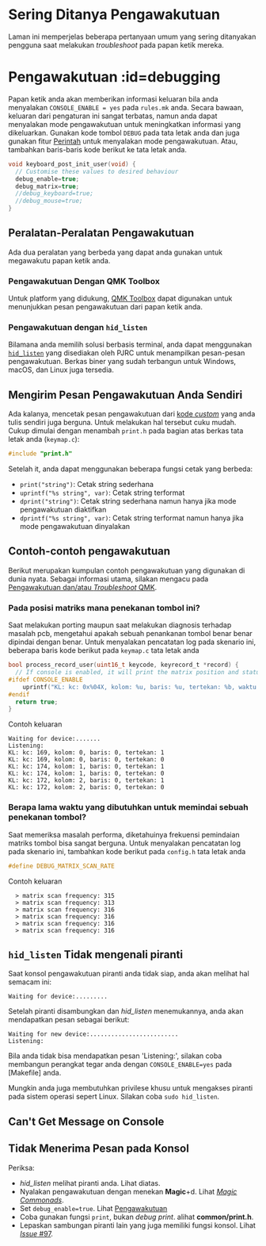 # Sering Ditanya Pengawakutuan

Laman ini memperjelas beberapa pertanyaan umum yang sering ditanyakan pengguna saat melakukan *troubleshoot* pada papan ketik mereka.

# Pengawakutuan :id=debugging

Papan ketik anda akan memberikan informasi keluaran bila anda menyalakan `CONSOLE_ENABLE = yes` pada `rules.mk` anda. Secara bawaan, keluaran dari pengaturan ini sangat terbatas, namun anda dapat menyalakan mode pengawakutuan untuk meningkatkan informasi yang dikeluarkan. Gunakan kode tombol `DEBUG` pada tata letak anda dan juga gunakan fitur [Perintah](id/feature_command.md) untuk menyalakan mode pengawakutuan. Atau, tambahkan baris-baris kode berikut ke tata letak anda.

```c
void keyboard_post_init_user(void) {
  // Customise these values to desired behaviour
  debug_enable=true;
  debug_matrix=true;
  //debug_keyboard=true;
  //debug_mouse=true;
}
```

## Peralatan-Peralatan Pengawakutuan

Ada dua peralatan yang berbeda yang dapat anda gunakan untuk megawakutu papan ketik anda.

### Pengawakutuan Dengan QMK Toolbox

Untuk platform yang didukung, [QMK Toolbox](https://github.com/qmk/qmk_toolbox) dapat digunakan untuk menunjukkan pesan pengawakutuan dari papan ketik anda.

### Pengawakutuan dengan `hid_listen`

Bilamana anda memilih solusi berbasis terminal, anda dapat menggunakan [`hid_listen`](https://www.pjrc.com/teensy/hid_listen.html) yang disediakan oleh PJRC untuk menampilkan pesan-pesan pengawakutuan. Berkas biner yang sudah terbangun untuk Windows, macOS, dan Linux juga tersedia.

## Mengirim Pesan Pengawakutuan Anda Sendiri

Ada kalanya, mencetak pesan pengawakutuan dari [kode *custom*](id/custom_quantum_functions.md) yang anda tulis sendiri juga berguna. Untuk melakukan hal tersebut cuku mudah. Cukup dimulai dengan menambah `print.h` pada bagian atas berkas tata letak anda (`keymap.c`):

```c
#include "print.h"
```

Setelah it, anda dapat menggunakan beberapa fungsi cetak yang berbeda:

* `print("string")`: Cetak string sederhana
* `uprintf("%s string", var)`: Cetak string terformat
* `dprint("string")`: Cetak string sederhana namun hanya jika mode pengawakutuan diaktifkan
* `dprintf("%s string", var)`: Cetak string terformat namun hanya jika mode pengawakutuan dinyalakan

## Contoh-contoh pengawakutuan

Berikut merupakan kumpulan contoh pengawakutuan yang digunakan di dunia nyata. Sebagai informasi utama, silakan mengacu pada [Pengawakutuan dan/atau *Troubleshoot* QMK](id/faq_debug.md).

### Pada posisi matriks mana penekanan tombol ini?

Saat melakukan porting maupun saat melakukan diagnosis terhadap masalah pcb, mengetahui apakah sebuah penankanan tombol benar benar dipindai dengan benar. Untuk menyalakan pencatatan log pada skenario ini, beberapa baris kode berikut pada `keymap.c` tata letak anda

```c
bool process_record_user(uint16_t keycode, keyrecord_t *record) {
  // If console is enabled, it will print the matrix position and status of each key pressed
#ifdef CONSOLE_ENABLE
    uprintf("KL: kc: 0x%04X, kolom: %u, baris: %u, tertekan: %b, waktu: %u, interupsi: %b, jumlah: %u\n", keycode, record->event.key.col, record->event.key.row, record->event.pressed, record->event.time, record->tap.interrupted, record->tap.count);
#endif 
  return true;
}
```

Contoh keluaran
```text
Waiting for device:.......
Listening:
KL: kc: 169, kolom: 0, baris: 0, tertekan: 1
KL: kc: 169, kolom: 0, baris: 0, tertekan: 0
KL: kc: 174, kolom: 1, baris: 0, tertekan: 1
KL: kc: 174, kolom: 1, baris: 0, tertekan: 0
KL: kc: 172, kolom: 2, baris: 0, tertekan: 1
KL: kc: 172, kolom: 2, baris: 0, tertekan: 0
```

### Berapa lama waktu yang dibutuhkan untuk memindai sebuah penekanan tombol?

Saat memeriksa masalah performa, diketahuinya frekuensi pemindaian matriks tombol bisa sangat berguna. Untuk menyalakan pencatatan log pada skenario ini, tambahkan kode berikut pada `config.h` tata letak anda

```c
#define DEBUG_MATRIX_SCAN_RATE
```

Contoh keluaran
```text
  > matrix scan frequency: 315
  > matrix scan frequency: 313
  > matrix scan frequency: 316
  > matrix scan frequency: 316
  > matrix scan frequency: 316
  > matrix scan frequency: 316
```

## `hid_listen` Tidak mengenali piranti

Saat konsol pengawakutuan piranti anda tidak siap, anda akan melihat hal semacam ini:

```
Waiting for device:.........
```

Setelah piranti disambungkan dan *hid_listen* menemukannya, anda akan mendapatkan pesan sebagai berikut:

```
Waiting for new device:.........................
Listening:
```

Bila anda tidak bisa mendapatkan pesan 'Listening:', silakan coba membangun perangkat tegar anda dengan `CONSOLE_ENABLE=yes` pada [Makefile] anda.

Mungkin anda juga membutuhkan privilese khusu untuk mengakses piranti pada sistem operasi sepert Linux. Silakan coba `sudo hid_listen`.

## Can't Get Message on Console
## Tidak Menerima Pesan pada Konsol
Periksa:
- *hid_listen* melihat piranti anda. Lihat diatas.
- Nyalakan pengawakutuan dengan menekan **Magic**+d. Lihat [*Magic Commonads*](https://github.com/tmk/tmk_keyboard#magic-commands).
- Set `debug_enable=true`. Lihat [Pengawakutuan](#debugging)
- Coba gunakan fungsi `print`, bukan *debug print*. alihat **common/print.h**.
- Lepaskan sambungan piranti lain yang juga memiliki fungsi konsol. Lihat [*Issue* #97](https://github.com/tmk/tmk_keyboard/issues/97).
